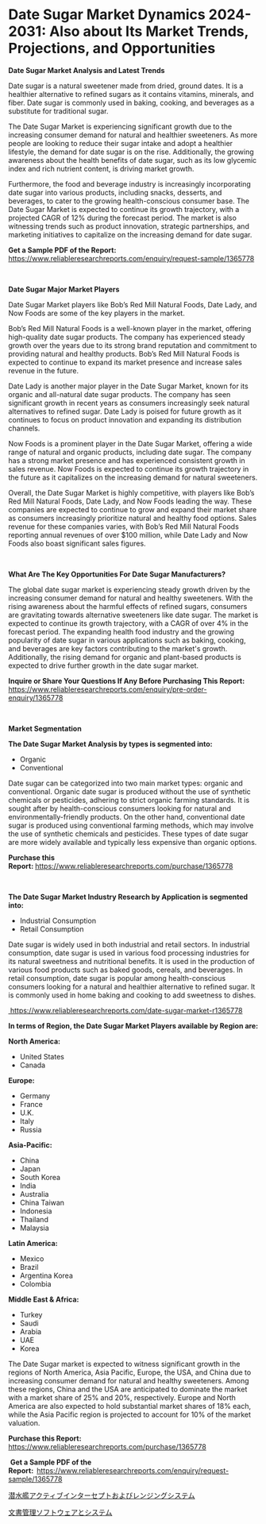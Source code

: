 <p><h1>Date Sugar Market Dynamics 2024-2031: Also about Its Market Trends, Projections, and Opportunities</h1></p><p><strong>Date Sugar Market Analysis and Latest Trends</strong></p>
<p><p>Date sugar is a natural sweetener made from dried, ground dates. It is a healthier alternative to refined sugars as it contains vitamins, minerals, and fiber. Date sugar is commonly used in baking, cooking, and beverages as a substitute for traditional sugar.</p><p>The Date Sugar Market is experiencing significant growth due to the increasing consumer demand for natural and healthier sweeteners. As more people are looking to reduce their sugar intake and adopt a healthier lifestyle, the demand for date sugar is on the rise. Additionally, the growing awareness about the health benefits of date sugar, such as its low glycemic index and rich nutrient content, is driving market growth.</p><p>Furthermore, the food and beverage industry is increasingly incorporating date sugar into various products, including snacks, desserts, and beverages, to cater to the growing health-conscious consumer base. The Date Sugar Market is expected to continue its growth trajectory, with a projected CAGR of 12% during the forecast period. The market is also witnessing trends such as product innovation, strategic partnerships, and marketing initiatives to capitalize on the increasing demand for date sugar.</p></p>
<p><strong>Get a Sample PDF of the Report:&nbsp;</strong> <a href="https://www.reliableresearchreports.com/enquiry/request-sample/1365778">https://www.reliableresearchreports.com/enquiry/request-sample/1365778</a></p>
<p>&nbsp;</p>
<p><strong>Date Sugar Major Market Players</strong></p>
<p><p>Date Sugar Market players like Bob’s Red Mill Natural Foods, Date Lady, and Now Foods are some of the key players in the market. </p><p>Bob’s Red Mill Natural Foods is a well-known player in the market, offering high-quality date sugar products. The company has experienced steady growth over the years due to its strong brand reputation and commitment to providing natural and healthy products. Bob’s Red Mill Natural Foods is expected to continue to expand its market presence and increase sales revenue in the future.</p><p>Date Lady is another major player in the Date Sugar Market, known for its organic and all-natural date sugar products. The company has seen significant growth in recent years as consumers increasingly seek natural alternatives to refined sugar. Date Lady is poised for future growth as it continues to focus on product innovation and expanding its distribution channels.</p><p>Now Foods is a prominent player in the Date Sugar Market, offering a wide range of natural and organic products, including date sugar. The company has a strong market presence and has experienced consistent growth in sales revenue. Now Foods is expected to continue its growth trajectory in the future as it capitalizes on the increasing demand for natural sweeteners.</p><p>Overall, the Date Sugar Market is highly competitive, with players like Bob’s Red Mill Natural Foods, Date Lady, and Now Foods leading the way. These companies are expected to continue to grow and expand their market share as consumers increasingly prioritize natural and healthy food options. Sales revenue for these companies varies, with Bob’s Red Mill Natural Foods reporting annual revenues of over $100 million, while Date Lady and Now Foods also boast significant sales figures.</p></p>
<p>&nbsp;</p>
<p><strong>What Are The Key Opportunities For Date Sugar Manufacturers?</strong></p>
<p><p>The global date sugar market is experiencing steady growth driven by the increasing consumer demand for natural and healthy sweeteners. With the rising awareness about the harmful effects of refined sugars, consumers are gravitating towards alternative sweeteners like date sugar. The market is expected to continue its growth trajectory, with a CAGR of over 4% in the forecast period. The expanding health food industry and the growing popularity of date sugar in various applications such as baking, cooking, and beverages are key factors contributing to the market's growth. Additionally, the rising demand for organic and plant-based products is expected to drive further growth in the date sugar market.</p></p>
<p><strong>Inquire or Share Your Questions If Any Before Purchasing This Report:</strong> <a href="https://www.reliableresearchreports.com/enquiry/pre-order-enquiry/1365778">https://www.reliableresearchreports.com/enquiry/pre-order-enquiry/1365778</a></p>
<p>&nbsp;</p>
<p><strong>Market Segmentation</strong></p>
<p><strong>The Date Sugar Market Analysis by types is segmented into:</strong></p>
<p><ul><li>Organic</li><li>Conventional</li></ul></p>
<p><p>Date sugar can be categorized into two main market types: organic and conventional. Organic date sugar is produced without the use of synthetic chemicals or pesticides, adhering to strict organic farming standards. It is sought after by health-conscious consumers looking for natural and environmentally-friendly products. On the other hand, conventional date sugar is produced using conventional farming methods, which may involve the use of synthetic chemicals and pesticides. These types of date sugar are more widely available and typically less expensive than organic options.</p></p>
<p><strong>Purchase this Report:&nbsp;</strong><a href="https://www.reliableresearchreports.com/purchase/1365778">https://www.reliableresearchreports.com/purchase/1365778</a></p>
<p>&nbsp;</p>
<p><strong>The Date Sugar Market Industry Research by Application is segmented into:</strong></p>
<p><ul><li>Industrial Consumption</li><li>Retail Consumption</li></ul></p>
<p><p>Date sugar is widely used in both industrial and retail sectors. In industrial consumption, date sugar is used in various food processing industries for its natural sweetness and nutritional benefits. It is used in the production of various food products such as baked goods, cereals, and beverages. In retail consumption, date sugar is popular among health-conscious consumers looking for a natural and healthier alternative to refined sugar. It is commonly used in home baking and cooking to add sweetness to dishes.</p></p>
<p><a href="https://www.reliableresearchreports.com/date-sugar-market-r1365778">&nbsp;https://www.reliableresearchreports.com/date-sugar-market-r1365778</a></p>
<p><strong>In terms of Region, the Date Sugar Market Players available by Region are:</strong></p>
<p>
    <p> <strong> North America: </strong>
        <ul>
            <li>United States</li>
            <li>Canada</li>
        </ul>
        </p> 
    <p> <strong> Europe: </strong>
        <ul>
            <li>Germany</li>
            <li>France</li>
            <li>U.K.</li>
            <li>Italy</li>
            <li>Russia</li>
        </ul>
        </p> 
    <p> <strong> Asia-Pacific: </strong>
        <ul>
            <li>China</li>
            <li>Japan</li>
            <li>South Korea</li>
            <li>India</li>
            <li>Australia</li>
            <li>China Taiwan</li>
            <li>Indonesia</li>
            <li>Thailand</li>
            <li>Malaysia</li>
        </ul>
        </p> 
    <p> <strong> Latin America: </strong>
        <ul>
            <li>Mexico</li>
            <li>Brazil</li>
            <li>Argentina Korea</li>
            <li>Colombia</li>
        </ul>
        </p> 
    <p> <strong> Middle East & Africa: </strong>
        <ul>
            <li>Turkey</li>
            <li>Saudi</li>
            <li>Arabia</li>
            <li>UAE</li>
            <li>Korea</li>
        </ul>
    </p>
    </p>
<p><p>The Date Sugar market is expected to witness significant growth in the regions of North America, Asia Pacific, Europe, the USA, and China due to increasing consumer demand for natural and healthy sweeteners. Among these regions, China and the USA are anticipated to dominate the market with a market share of 25% and 20%, respectively. Europe and North America are also expected to hold substantial market shares of 18% each, while the Asia Pacific region is projected to account for 10% of the market valuation.</p></p>
<p><strong>Purchase this Report: </strong><a href="https://www.reliableresearchreports.com/purchase/1365778">https://www.reliableresearchreports.com/purchase/1365778</a></p>
<p>&nbsp;<strong>Get a Sample PDF of the Report:&nbsp;&nbsp;</strong><a href="https://www.reliableresearchreports.com/enquiry/request-sample/1365778">https://www.reliableresearchreports.com/enquiry/request-sample/1365778</a></p>
<p><strong></strong></p>
<p><p><a href="https://medium.com/@dominicalsop1/%E6%BD%9C%E6%B0%B4%E8%89%A6%E3%82%A2%E3%82%AF%E3%83%86%E3%82%A3%E3%83%96%E3%82%A4%E3%83%B3%E3%82%BF%E3%83%BC%E3%82%BB%E3%83%97%E3%83%88%E3%81%8A%E3%82%88%E3%81%B3%E3%83%AC%E3%83%B3%E3%82%B8%E3%83%B3%E3%82%B0%E3%82%B7%E3%82%B9%E3%83%86%E3%83%A0%E3%81%AE%E5%B8%82%E5%A0%B4%E3%83%A1%E3%83%88%E3%83%AA%E3%82%AF%E3%82%B9%E3%81%AE%E3%83%87%E3%82%B3%E3%83%BC%E3%83%89-%E5%B8%82%E5%A0%B4%E3%82%B7%E3%82%A7%E3%82%A2-%E3%83%88%E3%83%AC%E3%83%B3%E3%83%89-%E6%88%90%E9%95%B7%E3%83%91%E3%82%BF%E3%83%BC%E3%83%B3-ccc5c950b130">潜水艦アクティブインターセプトおよびレンジングシステム</a></p><p><a href="https://medium.com/@lauriank/%E6%96%87%E6%9B%B8%E7%AE%A1%E7%90%86%E3%82%BD%E3%83%95%E3%83%88%E3%82%A6%E3%82%A7%E3%82%A2%E3%81%8A%E3%82%88%E3%81%B3%E3%82%B7%E3%82%B9%E3%83%86%E3%83%A0%E3%81%AE%E5%B8%82%E5%A0%B4%E5%8B%95%E5%90%91%E3%81%A8%E5%B8%82%E5%A0%B4%E5%88%86%E6%9E%90%E3%81%AF-2024%E5%B9%B4%E3%81%8B%E3%82%892031%E5%B9%B4%E3%81%BE%E3%81%A7%E3%81%AE%E4%BA%88%E6%B8%AC%E3%81%AB%E5%9F%BA%E3%81%A5%E3%81%84%E3%81%A6%E3%81%84%E3%81%BE%E3%81%99-0ff85841fd44">文書管理ソフトウェアとシステム</a></p></p>